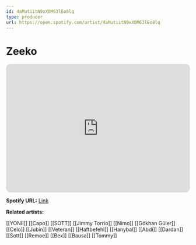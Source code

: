 ```yaml
---
id: 4aMutiitN9xX0M63lEo8lq
type: producer
url: https://open.spotify.com/artist/4aMutiitN9xX0M63lEo8lq
---
```

# Zeeko

<iframe style="border-radius:12px" src="https://open.spotify.com/embed/artist/4aMutiitN9xX0M63lEo8lq" width="100%" height="352" frameBorder="0" allowfullscreen="" allow="autoplay; clipboard-write; encrypted-media; fullscreen; picture-in-picture" loading="lazy"></iframe>

**Spotify URL:** [Link](https://open.spotify.com/artist/4aMutiitN9xX0M63lEo8lq)

**Related artists:**

[[YONII]]
[[Capo]]
[[SOTT]]
[[Jimmy Torrio]]
[[Nimo]]
[[Gökhan Güler]]
[[Celo]]
[[Jubin]]
[[Veteran]]
[[Haftbefehl]]
[[Hanybal]]
[[Abdi]]
[[Dardan]]
[[Sott]]
[[Remoe]]
[[Bex]]
[[Bausa]]
[[Tommy]]
